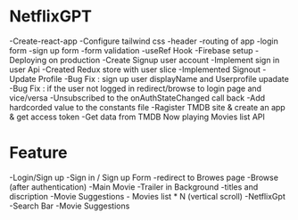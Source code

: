 # NetflixGPT

-Create-react-app
-Configure tailwind css
-header
-routing of app
-login form
-sign up form
-form validation
-useRef Hook
-Firebase setup
-Deploying on production
-Create Signup user account
-Implement sign in user Api
-Created Redux store with user slice
-Implemented Signout 
-Update Profile
-Bug Fix : sign up user displayName and Userprofile upadate
-Bug Fix : if the user not logged in redirect/browse to login page and vice/versa
-Unsubscribed to the onAuthStateChanged call back
-Add hardcorded value to the constants file
-Ragister TMDB site & create an app & get access token
-Get data from TMDB Now playing Movies list API

# Feature
-Login/Sign up
   -Sign in / Sign up Form
   -redirect to Browes page
-Browse (after authentication)
    -Main Movie
        -Trailer in Background
        -titles and discription
        -Movie Suggestions
             - Movies list * N (vertical scroll)
-NetflixGpt
   -Search Bar
   -Movie Suggestions
